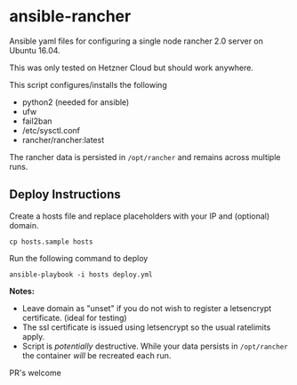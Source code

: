 
# ansible-rancher  
Ansible yaml files for configuring a single node rancher 2.0 server on Ubuntu 16.04.
  
This was only tested on Hetzner Cloud but should work anywhere.  
  
This script configures/installs the following  
  
- python2 (needed for ansible)  
- ufw  
- fail2ban  
- /etc/sysctl.conf
- rancher/rancher:latest

The rancher data is persisted in `/opt/rancher` and remains across multiple runs.
  
## Deploy Instructions  
Create a hosts file and replace placeholders with your IP and (optional) domain.
  
```  
cp hosts.sample hosts  
```


Run  the following command to deploy
```  
ansible-playbook -i hosts deploy.yml  
```  
    
**Notes:**  
 - Leave domain as "unset" if you do not wish to register a letsencrypt certificate. (ideal for testing)
 - The ssl certificate is issued using letsencrypt so the usual ratelimits apply.
 - Script is _potentially_ destructive. While your data persists in `/opt/rancher` the container _will_ be recreated each run.


PR's welcome